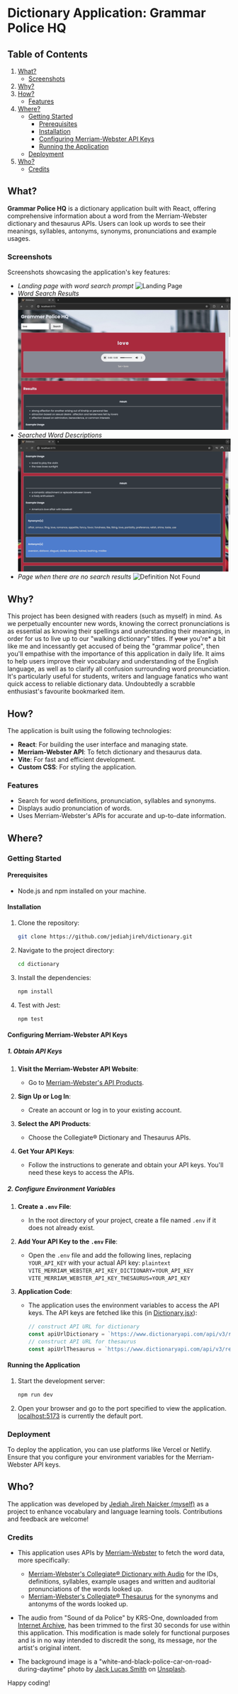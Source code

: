# Dictionary Application: Grammar Police HQ

## Table of Contents

1. [What?](#what)
   - [Screenshots](#screenshots)
2. [Why?](#why)
3. [How?](#how)
   - [Features](#features)
4. [Where?](#where)
   - [Getting Started](#getting-started)
     - [Prerequisites](#prerequisites)
     - [Installation](#installation)
     - [Configuring Merriam-Webster API Keys](#configuring-merriam-webster-api-keys)
     - [Running the Application](#running-the-application)
   - [Deployment](#deployment)
5. [Who?](#who)
   - [Credits](#credits)

## What?

**Grammar Police HQ** is a dictionary application built with React, offering comprehensive information about a word from the Merriam-Webster dictionary and thesaurus APIs. Users can look up words to see their meanings, syllables, antonyms, synonyms, pronunciations and example usages.

### Screenshots

Screenshots showcasing the application's key features:

- *Landing page with word search prompt*
  ![Landing Page](/docs/screenshots/landing-page.png)
- *Word Search Results*
  ![Word Search Results](/docs/screenshots/search-results.png)
- *Searched Word Descriptions*
  ![Word Description](/docs/screenshots/word-description.png)
- *Page when there are no search results*
  ![Definition Not Found](/docs/screenshots/definition-not-found.png)

## Why?

This project has been designed with readers (such as myself) in mind. As we perpetually encounter new words, knowing the correct pronunciations is as essential as knowing their spellings and understanding their meanings, in order for us to live up to our "walking dictionary" titles. If ~~your~~ you're\* a bit like me and incessantly get accused of being the "grammar police", then you'll empathise with the importance of this application in daily life. It aims to help users improve their vocabulary and understanding of the English language, as well as to clarify all confusion surrounding word pronunciation. It's particularly useful for students, writers and language fanatics who want quick access to reliable dictionary data. Undoubtedly a scrabble enthusiast's favourite bookmarked item.

## How?

The application is built using the following technologies:

- **React**: For building the user interface and managing state.
- **Merriam-Webster API**: To fetch dictionary and thesaurus data.
- **Vite**: For fast and efficient development.
- **Custom CSS**: For styling the application.

### Features

- Search for word definitions, pronunciation, syllables and synonyms.
- Displays audio pronunciation of words.
- Uses Merriam-Webster's APIs for accurate and up-to-date information.

## Where?

### Getting Started

#### Prerequisites

- Node.js and npm installed on your machine.

#### Installation

1. Clone the repository:

   ```sh
   git clone https://github.com/jediahjireh/dictionary.git
   ```

2. Navigate to the project directory:

   ```sh
   cd dictionary
   ```

3. Install the dependencies:

   ```sh
   npm install
   ```

4. Test with Jest:

   ```sh
   npm test
   ```

#### Configuring Merriam-Webster API Keys

##### 1. **Obtain API Keys**

1. **Visit the Merriam-Webster API Website**:

   - Go to [Merriam-Webster's API Products](https://dictionaryapi.com/products/index).

2. **Sign Up or Log In**:

   - Create an account or log in to your existing account.

3. **Select the API Products**:

   - Choose the Collegiate® Dictionary and Thesaurus APIs.

4. **Get Your API Keys**:
   - Follow the instructions to generate and obtain your API keys. You'll need these keys to access the APIs.

##### 2. **Configure Environment Variables**

1. **Create a `.env` File**:

   - In the root directory of your project, create a file named `.env` if it does not already exist.

2. **Add Your API Key to the `.env` File**:

   - Open the `.env` file and add the following lines, replacing `YOUR_API_KEY` with your actual API key:
     `plaintext
VITE_MERRIAM_WEBSTER_API_KEY_DICTIONARY=YOUR_API_KEY
VITE_MERRIAM_WEBSTER_API_KEY_THESAURUS=YOUR_API_KEY
`

3. **Application Code**:

   - The application uses the environment variables to access the API keys. The API keys are fetched like this (in [Dictionary.jsx](/src/Dictionary.jsx)):

     ```javascript
     // construct API URL for dictionary
     const apiUrlDictionary = `https://www.dictionaryapi.com/api/v3/references/collegiate/json/${word}?key=${apiKeyDictionary}`;
     // construct API URL for thesaurus
     const apiUrlThesaurus = `https://www.dictionaryapi.com/api/v3/references/thesaurus/json/${word}?key=${apiKeyThesaurus}`;
     ```

#### Running the Application

1. Start the development server:
   ```sh
   npm run dev
   ```
2. Open your browser and go to the port specified to view the application. [localhost:5173](http://localhost:5173/) is currently the default port.

### Deployment

To deploy the application, you can use platforms like Vercel or Netlify. Ensure that you configure your environment variables for the Merriam-Webster API keys.

## Who?

The application was developed by [Jediah Jireh Naicker (myself)](mailto:jediahnaicker@gmail.com) as a project to enhance vocabulary and language learning tools. Contributions and feedback are welcome!

### Credits

- This application uses APIs by [Merriam-Webster](https://dictionaryapi.com/products/index) to fetch the word data, more specifically:

  - [Merriam-Webster's Collegiate® Dictionary with Audio](https://dictionaryapi.com/products/api-collegiate-dictionary) for the IDs, definitions, syllables, example usages and written and auditorial pronunciations of the words looked up.
  - [Merriam-Webster's Collegiate® Thesaurus](https://dictionaryapi.com/products/api-collegiate-thesaurus) for the synonyms and antonyms of the words looked up.

- The audio from "Sound of da Police" by KRS-One, downloaded from [Internet Archive](https://ia600902.us.archive.org/10/items/sdsasdds/KRS-One%20-%20Sound%20of%20da%20Police.mp3), has been trimmed to the first 30 seconds for use within this application. This modification is made solely for functional purposes and is in no way intended to discredit the song, its message, nor the artist's original intent.

- The background image is a "white-and-black-police-car-on-road-during-daytime" photo by [Jack Lucas Smith](https://unsplash.com/@jacklucassmith?utm_content=creditCopyText&utm_medium=referral&utm_source=unsplash) on [Unsplash](https://unsplash.com/photos/white-and-black-police-car-on-road-during-daytime-UqvSeGmFYBs?utm_content=creditCopyText&utm_medium=referral&utm_source=unsplash).

Happy coding!
